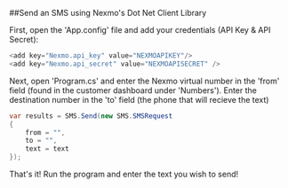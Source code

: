 ##Send an SMS using Nexmo's Dot Net Client Library

First, open the 'App.config' file and add your credentials (API Key & API Secret):

```cs
<add key="Nexmo.api_key" value="NEXMOAPIKEY"/>
<add key="Nexmo.api_secret" value="NEXMOAPISECRET" />
```

Next, open 'Program.cs' and enter the Nexmo virtual number in the 'from' field (found in the customer dashboard under 'Numbers').
Enter the destination number in the 'to' field (the phone that will recieve the text)

```cs
var results = SMS.Send(new SMS.SMSRequest
{
    from = "",
    to = "",
    text = text
});
```

That's it! Run the program and enter the text you wish to send!